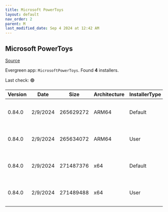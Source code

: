 ```yaml
---
title: Microsoft PowerToys
layout: default
nav_order: 2
parent: M
last_modified_date: Sep 4 2024 at 12:42 AM
---
```


## Microsoft PowerToys

[Source](https://github.com/microsoft/PowerToys/)

Evergreen app: `MicrosoftPowerToys`. Found **4** installers.

Last check: 🟢

| Version | Date     | Size      | Architecture | InstallerType | Type | URI                                                                                                                                                                                                          |
| ------- | -------- | --------- | ------------ | ------------- | ---- | ------------------------------------------------------------------------------------------------------------------------------------------------------------------------------------------------------------ |
| 0.84.0  | 2/9/2024 | 265629272 | ARM64        | Default       | exe  | [https://github.com/microsoft/PowerToys/releases/download/v0.84.0/PowerToysSetup-0.84.0-arm64.exe](https://github.com/microsoft/PowerToys/releases/download/v0.84.0/PowerToysSetup-0.84.0-arm64.exe)         |
| 0.84.0  | 2/9/2024 | 265634072 | ARM64        | User          | exe  | [https://github.com/microsoft/PowerToys/releases/download/v0.84.0/PowerToysUserSetup-0.84.0-arm64.exe](https://github.com/microsoft/PowerToys/releases/download/v0.84.0/PowerToysUserSetup-0.84.0-arm64.exe) |
| 0.84.0  | 2/9/2024 | 271487376 | x64          | Default       | exe  | [https://github.com/microsoft/PowerToys/releases/download/v0.84.0/PowerToysSetup-0.84.0-x64.exe](https://github.com/microsoft/PowerToys/releases/download/v0.84.0/PowerToysSetup-0.84.0-x64.exe)             |
| 0.84.0  | 2/9/2024 | 271489488 | x64          | User          | exe  | [https://github.com/microsoft/PowerToys/releases/download/v0.84.0/PowerToysUserSetup-0.84.0-x64.exe](https://github.com/microsoft/PowerToys/releases/download/v0.84.0/PowerToysUserSetup-0.84.0-x64.exe)     |
